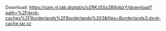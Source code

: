 Download: https://sam.nl.tab.digital/s/oZRKz5So2B8gbzY/download?path=%2Fdxvk-caches%2FBorderlands%2FBorderlands%203&files=Borderlands3.dxvk-cache.tar.xz
